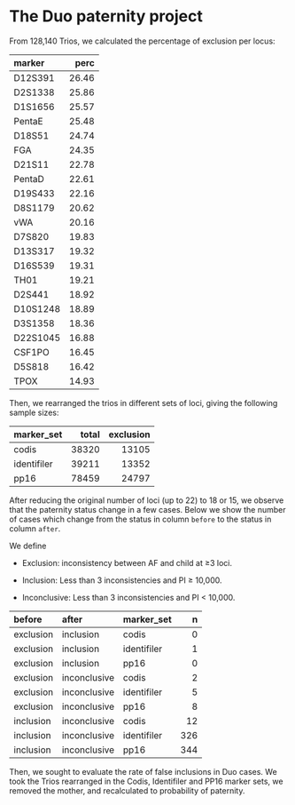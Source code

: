 The Duo paternity project
================

From 128,140 Trios, we calculated the percentage of exclusion per locus:

| marker   |   perc|
|:---------|------:|
| D12S391  |  26.46|
| D2S1338  |  25.86|
| D1S1656  |  25.57|
| PentaE   |  25.48|
| D18S51   |  24.74|
| FGA      |  24.35|
| D21S11   |  22.78|
| PentaD   |  22.61|
| D19S433  |  22.16|
| D8S1179  |  20.62|
| vWA      |  20.16|
| D7S820   |  19.83|
| D13S317  |  19.32|
| D16S539  |  19.31|
| TH01     |  19.21|
| D2S441   |  18.92|
| D10S1248 |  18.89|
| D3S1358  |  18.36|
| D22S1045 |  16.88|
| CSF1PO   |  16.45|
| D5S818   |  16.42|
| TPOX     |  14.93|

Then, we rearranged the trios in different sets of loci, giving the following sample sizes:

| marker\_set |  total|  exclusion|
|:------------|------:|----------:|
| codis       |  38320|      13105|
| identifiler |  39211|      13352|
| pp16        |  78459|      24797|

After reducing the original number of loci (up to 22) to 18 or 15, we observe that the paternity status change in a few cases. Below we show the number of cases which change from the status in column `before` to the status in column `after`.

We define

-   Exclusion: inconsistency between AF and child at ≥3 loci.

-   Inclusion: Less than 3 inconsistencies and PI ≥ 10,000.

-   Inconclusive: Less than 3 inconsistencies and PI &lt; 10,000.

| before    | after        | marker\_set |    n|
|:----------|:-------------|:------------|----:|
| exclusion | inclusion    | codis       |    0|
| exclusion | inclusion    | identifiler |    1|
| exclusion | inclusion    | pp16        |    0|
| exclusion | inconclusive | codis       |    2|
| exclusion | inconclusive | identifiler |    5|
| exclusion | inconclusive | pp16        |    8|
| inclusion | inconclusive | codis       |   12|
| inclusion | inconclusive | identifiler |  326|
| inclusion | inconclusive | pp16        |  344|

Then, we sought to evaluate the rate of false inclusions in Duo cases. We took the Trios rearranged in the Codis, Identifiler and PP16 marker sets, we removed the mother, and recalculated to probability of paternity.
